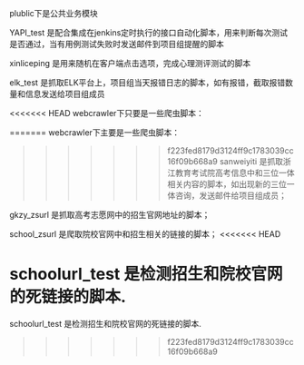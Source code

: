 ﻿plublic下是公共业务模块

YAPI_test 是配合集成在jenkins定时执行的接口自动化脚本，用来判断每次测试是否通过，当有用例测试失败时发送邮件到项目组提醒的脚本

xinliceping 是用来随机在客户端点击选项，完成心理测评测试的脚本

elk_test 是抓取ELK平台上，项目组当天报错日志的脚本，如有报错，截取报错数量和信息发送给项目组成员

<<<<<<< HEAD
webcrawler下只要是一些爬虫脚本：

=======
webcrawler下主要是一些爬虫脚本：
>>>>>>> f223fed8179d3124ff9c1783039cc16f09b668a9
sanweiyiti 是抓取浙江教育考试院高考信息中和三位一体相关内容的脚本，如出现新的三位一体咨询，发送邮件给项目组成员；

gkzy_zsurl 是抓取高考志愿网中的招生官网地址的脚本；

school_zsurl 是爬取院校官网中和招生相关的链接的脚本；
<<<<<<< HEAD

schoolurl_test 是检测招生和院校官网的死链接的脚本.
=======
schoolurl_test 是检测招生和院校官网的死链接的脚本.
>>>>>>> f223fed8179d3124ff9c1783039cc16f09b668a9
